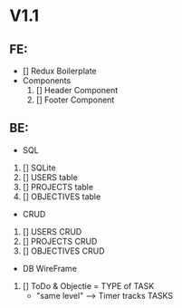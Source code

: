 # V1.1
    
## FE: 
- [] Redux Boilerplate
- Components
    1) [] Header Component
    2) [] Footer Component
    
## BE:
- SQL
1) [] SQLite
2) [] USERS table
3) [] PROJECTS table
4) [] OBJECTIVES table

- CRUD
1) [] USERS CRUD
2) [] PROJECTS CRUD
3) [] OBJECTIVES CRUD

- DB WireFrame
1) [] ToDo & Objectie = TYPE of TASK 
    - "same level" --> Timer tracks TASKS


